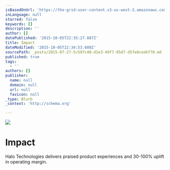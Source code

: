 ```yaml
---
isBasedOnUrl: 'https://the-grid-user-content.s3-us-west-2.amazonaws.com/30e3ecaf-ddeb-4104-a0c0-aaf4fe1ba885.jpg'
inLanguage: null
starred: false
keywords: []
description: ''
author: []
datePublished: '2015-10-05T22:35:27.887Z'
title: Impact
dateModified: '2015-10-05T22:34:53.608Z'
sourcePath: _posts/2015-07-27-5c597c40-d1e3-49f7-95d7-d5fe8ceebf70.md
published: true
tags:
  - ''
authors: []
publisher:
  name: null
  domain: null
  url: null
  favicon: null
_type: Blurb
_context: 'http://schema.org'

---
```

![](https://the-grid-user-content.s3-us-west-2.amazonaws.com/30e3ecaf-ddeb-4104-a0c0-aaf4fe1ba885.jpg)

# **Impact**

Halo Technologies delivers praised product experiences and 30-100% uplift in operating margin.